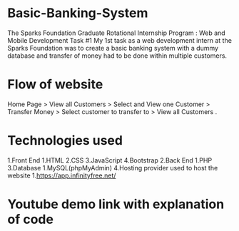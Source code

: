 # Basic-Banking-System
The Sparks Foundation Graduate Rotational Internship Program : Web and Mobile Development Task #1
My 1st task as a web development intern at the Sparks Foundation was to create a basic banking system with a dummy database and transfer of money had to be done within multiple customers.

# Flow of website
Home Page > View all Customers > Select and View one Customer > Transfer Money > Select customer to transfer to > View all Customers .

# Technologies used

1.Front End
    1.HTML
    2.CSS
    3.JavaScript
    4.Bootstrap
2.Back End
    1.PHP
3.Database
    1.MySQL(phpMyAdmin)
4.Hosting provider used to host the website
    1.https://app.infinityfree.net/

# Youtube demo link with explanation of code






